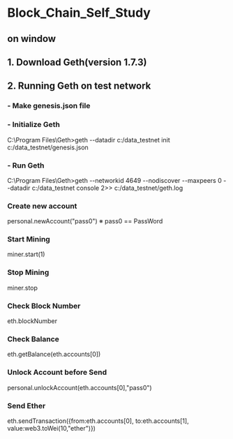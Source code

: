 # Block_Chain_Self_Study
on window
-----------------

## 1. Download Geth(version 1.7.3)

## 2. Running Geth on test network
### - Make genesis.json file
### - Initialize Geth
C:\Program Files\Geth>geth --datadir c:/data_testnet init c:/data_testnet/genesis.json
### - Run Geth
C:\Program Files\Geth>geth --networkid 4649 --nodiscover --maxpeers 0 --datadir c:/data_testnet console 2>> c:/data_testnet/geth.log
### Create new account
personal.newAccount("pass0")
※ pass0 == PassWord
### Start Mining
miner.start(1)
### Stop Mining
miner.stop
### Check Block Number
eth.blockNumber
### Check Balance
eth.getBalance(eth.accounts[0])
### Unlock Account before Send
personal.unlockAccount(eth.accounts[0],"pass0")
### Send Ether
eth.sendTransaction({from:eth.accounts[0], to:eth.accounts[1], value:web3.toWei(10,"ether")})

